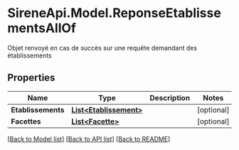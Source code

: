 # SireneApi.Model.ReponseEtablissementsAllOf
Objet renvoyé en cas de succès sur une requête demandant des établissements

## Properties

Name | Type | Description | Notes
------------ | ------------- | ------------- | -------------
**Etablissements** | [**List&lt;Etablissement&gt;**](Etablissement.md) |  | [optional] 
**Facettes** | [**List&lt;Facette&gt;**](Facette.md) |  | [optional] 

[[Back to Model list]](../README.md#documentation-for-models) [[Back to API list]](../README.md#documentation-for-api-endpoints) [[Back to README]](../README.md)

